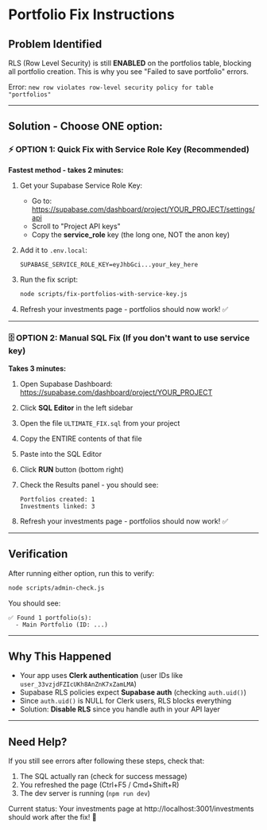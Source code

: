 # Portfolio Fix Instructions

## Problem Identified
RLS (Row Level Security) is still **ENABLED** on the portfolios table, blocking all portfolio creation. This is why you see "Failed to save portfolio" errors.

Error: `new row violates row-level security policy for table "portfolios"`

---

## Solution - Choose ONE option:

### ⚡ OPTION 1: Quick Fix with Service Role Key (Recommended)

**Fastest method - takes 2 minutes:**

1. Get your Supabase Service Role Key:
   - Go to: https://supabase.com/dashboard/project/YOUR_PROJECT/settings/api
   - Scroll to "Project API keys"
   - Copy the **service_role** key (the long one, NOT the anon key)

2. Add it to `.env.local`:
   ```
   SUPABASE_SERVICE_ROLE_KEY=eyJhbGci...your_key_here
   ```

3. Run the fix script:
   ```bash
   node scripts/fix-portfolios-with-service-key.js
   ```

4. Refresh your investments page - portfolios should now work! ✅

---

### 🗄️ OPTION 2: Manual SQL Fix (If you don't want to use service key)

**Takes 3 minutes:**

1. Open Supabase Dashboard: https://supabase.com/dashboard/project/YOUR_PROJECT

2. Click **SQL Editor** in the left sidebar

3. Open the file `ULTIMATE_FIX.sql` from your project

4. Copy the ENTIRE contents of that file

5. Paste into the SQL Editor

6. Click **RUN** button (bottom right)

7. Check the Results panel - you should see:
   ```
   Portfolios created: 1
   Investments linked: 3
   ```

8. Refresh your investments page - portfolios should now work! ✅

---

## Verification

After running either option, run this to verify:

```bash
node scripts/admin-check.js
```

You should see:
```
✅ Found 1 portfolio(s):
  - Main Portfolio (ID: ...)
```

---

## Why This Happened

- Your app uses **Clerk authentication** (user IDs like `user_33vzjdFZIcUKh8AnZnK7xZamLMA`)
- Supabase RLS policies expect **Supabase auth** (checking `auth.uid()`)
- Since `auth.uid()` is NULL for Clerk users, RLS blocks everything
- Solution: **Disable RLS** since you handle auth in your API layer

---

## Need Help?

If you still see errors after following these steps, check that:
1. The SQL actually ran (check for success message)
2. You refreshed the page (Ctrl+F5 / Cmd+Shift+R)
3. The dev server is running (`npm run dev`)

Current status: Your investments page at http://localhost:3001/investments should work after the fix! 🎉
